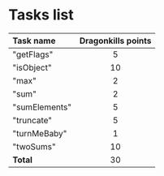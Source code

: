 # Tasks list

| **Task name** | **Dragonkills points** | 
|:---           |:---:                   |
| "getFlags"    | 5                      |
| "isObject"    | 10                     |
| "max"         | 2                      |
| "sum"         | 2                      |
| "sumElements" | 5                      |
| "truncate"    | 5                      |
| "turnMeBaby"  | 1                      |
| "twoSums"     | 10                     |
| **Total**     |   30 |
